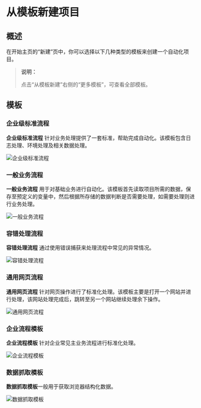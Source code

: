 # 从模板新建项目

## 概述

在开始主页的“新建”页中，你可以选择以下几种类型的模板来创建一个自动化项目。

> **说明：**
>
> 点击“从模板新建”右侧的“更多模板”，可查看全部模板。

## 模板
### 企业级标准流程

**企业级标准流程** 针对业务处理提供了一套标准，帮助完成自动化。该模板包含日志处理、环境处理及相关数据处理。

![企业级标准流程](https://docimages.blob.core.chinacloudapi.cn/images/Studio/automationProject/projectTemplates/%E4%BC%81%E4%B8%9A%E7%BA%A7%E6%A0%87%E5%87%86%E6%B5%81%E7%A8%8B.jpg)

### 一般业务流程

**一般业务流程** 用于对基础业务进行自动化。该模板首先读取项目所需的数据，保存至预定义的变量中，然后根据所存储的数据判断是否需要处理，如需要处理则进行业务处理。

![一般业务流程](https://docimages.blob.core.chinacloudapi.cn/images/Studio/automationProject/projectTemplates/%E4%B8%80%E8%88%AC%E4%B8%9A%E5%8A%A1%E6%B5%81%E7%A8%8B.jpg)

### 容错处理流程

**容错处理流程** 通过使用错误捕获来处理流程中常见的异常情况。

![容错处理流程](https://docimages.blob.core.chinacloudapi.cn/images/Studio/automationProject/projectTemplates/%E5%AE%B9%E9%94%99%E5%A4%84%E7%90%86%E6%B5%81%E7%A8%8B.jpg)

### 通用网页流程

**通用网页流程** 针对网页操作进行了标准化处理。该模板主要是打开一个网站并进行处理，该网站处理完成后，跳转至另一个网站继续处理余下操作。

![通用网页流程](https://docimages.blob.core.chinacloudapi.cn/images/Studio/automationProject/projectTemplates/%E9%80%9A%E7%94%A8%E7%BD%91%E9%A1%B5%E6%B5%81%E7%A8%8B.jpg)

### 企业流程模板

**企业流程模板** 针对企业常见主业务流程进行标准化处理。

![企业流程模板](https://docimages.blob.core.chinacloudapi.cn/images/Studio/automationProject/projectTemplates/enterpriseflow20201118.jpg)

### 数据抓取模板

**数据抓取模板**一般用于获取浏览器结构化数据。

![数据抓取模板](https://docimages.blob.core.chinacloudapi.cn/images/Studio/getdata20210325.jpg)
